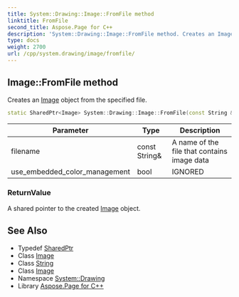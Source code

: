 ```yaml
---
title: System::Drawing::Image::FromFile method
linktitle: FromFile
second_title: Aspose.Page for C++
description: 'System::Drawing::Image::FromFile method. Creates an Image object from the specified file in C++.'
type: docs
weight: 2700
url: /cpp/system.drawing/image/fromfile/
---
```

## Image::FromFile method


Creates an [Image](../) object from the specified file.

```cpp
static SharedPtr<Image> System::Drawing::Image::FromFile(const String &filename, bool use_embedded_color_management=false)
```


| Parameter | Type | Description |
| --- | --- | --- |
| filename | const String\& | A name of the file that contains image data |
| use_embedded_color_management | bool | IGNORED |

### ReturnValue

A shared pointer to the created [Image](../) object.

## See Also

* Typedef [SharedPtr](../../../system/sharedptr/)
* Class [Image](../)
* Class [String](../../../system/string/)
* Class [Image](../)
* Namespace [System::Drawing](../../)
* Library [Aspose.Page for C++](../../../)
